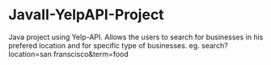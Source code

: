 # JavaII-YelpAPI-Project
Java project using Yelp-API. 
Allows the users to search for businesses in his prefered location and for specific type of businesses.
eg. search?location=san franscisco&term=food

